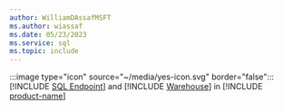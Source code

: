 ```yaml
---
author: WilliamDAssafMSFT
ms.author: wiassaf
ms.date: 05/23/2023
ms.service: sql
ms.topic: include
---
```

:::image type="icon" source="~/media/yes-icon.svg" border="false"::: [!INCLUDE [SQL Endpoint](../fabric-se.md)] and [!INCLUDE [Warehouse](../fabric-dw.md)] in [!INCLUDE [product-name](../../../includes/product-name.md)]